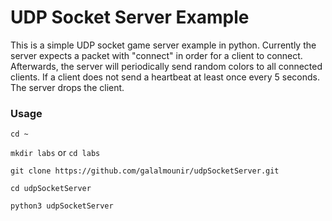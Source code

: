 # UDP Socket Server Example
This is a simple UDP socket game server example in python. 
Currently the server expects a packet with "connect" in order for a client to connect.
Afterwards, the server will periodically send random colors to all connected clients.
If a client does not send a heartbeat at least once every 5 seconds. The server drops the client.

### Usage
`cd ~`

`mkdir labs` or `cd labs`

`git clone https://github.com/galalmounir/udpSocketServer.git`

`cd udpSocketServer`

`python3 udpSocketServer`
